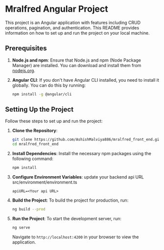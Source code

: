 # Mralfred Angular Project

This project is an Angular application with features including CRUD operations, pagination, and authentication. This README provides information on how to set up and run the project on your local machine.

## Prerequisites

1. **Node.js and npm**: Ensure that Node.js and npm (Node Package Manager) are installed. You can download and install them from [nodejs.org](https://nodejs.org/).

2. **Angular CLI**: If you don't have Angular CLI installed, you need to install it globally. You can do this by running:
    ```bash
    npm install -g @angular/cli
    ```

## Setting Up the Project

Follow these steps to set up and run the project:

1. **Clone the Repository**:
    ```bash
    git clone https://github.com/AshishMalviya886/mralfred_front_end.git
    cd mralfred_front_end
    ```

2. **Install Dependencies**:
    Install the necessary npm packages using the following command:
    ```bash
    npm install
    ```

3. **Configure Environment Variables**:
   update your backend api URL src/environment/environment.ts
    ```plaintext
    apiURL=<Your api URL>
    ```

4. **Build the Project**:
    To build the project for production, run:
    ```bash
    ng build --prod
    ```

5. **Run the Project**:
    To start the development server, run:
    ```bash
    ng serve
    ```
    Navigate to `http://localhost:4200` in your browser to view the application.
